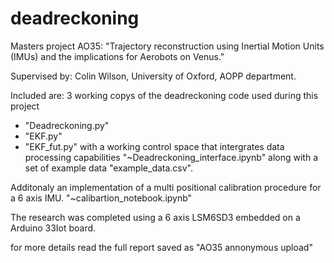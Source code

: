 # deadreckoning
Masters project AO35: "Trajectory reconstruction using Inertial Motion Units (IMUs) and the implications for Aerobots on Venus." 

Supervised by: Colin Wilson, University of Oxford, AOPP department.

Included are:
3 working copys of the deadreckoning code used during this project 
- "Deadreckoning.py"
- "EKF.py"
- "EKF_fut.py"
with a working control space that intergrates data processing capabilities "~Deadreckoning_interface.ipynb"
along with a set of example data "example_data.csv".

Additonaly an implementation of a multi positional calibration procedure for a 6 axis IMU. "~calibartion_notebook.ipynb"

The research was completed using a 6 axis LSM6SD3 embedded on a Arduino 33Iot board.

for more details read the full report saved as "AO35 annonymous upload"
